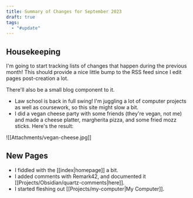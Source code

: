 ```yaml
---
title: Summary of Changes for September 2023
draft: true
tags:
  - "#update"
---
```


## Housekeeping
I'm going to start tracking lists of changes that happen during the previous month! This should provide a nice little bump to the RSS feed since I edit pages post-creation a lot.

There'll also be a small blog component to it.
- Law school is back in full swing! I'm juggling a lot of computer projects as well as coursework, so this site might slow a bit.
- I did a vegan cheese party with some friends (they're vegan, not me) and made a cheese platter, margherita pizza, and some fried mozz sticks. Here's the result:

![[Attachments/vegan-cheese.jpg]]
## New Pages
- I fiddled with the [[index|homepage]] a bit.
- I added comments with Remark42, and documented it [[Projects/Obsidian/quartz-comments|here]].
- I started fleshing out [[Projects/my-computer|My Computer]].